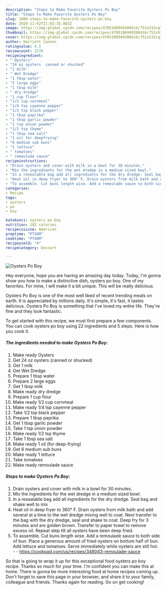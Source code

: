 ```yaml
---
description: "Steps to Make Favorite Oysters Po Boy"
title: "Steps to Make Favorite Oysters Po Boy"
slug: 1605-steps-to-make-favorite-oysters-po-boy
date: 2020-11-02T21:03:35.883Z
image: https://img-global.cpcdn.com/recipes/4705106949308416/751x532cq70/oysters-po-boy-recipe-main-photo.jpg
thumbnail: https://img-global.cpcdn.com/recipes/4705106949308416/751x532cq70/oysters-po-boy-recipe-main-photo.jpg
cover: https://img-global.cpcdn.com/recipes/4705106949308416/751x532cq70/oysters-po-boy-recipe-main-photo.jpg
author: Harriett Cannon
ratingvalue: 4.5
reviewcount: 2276
recipeingredient:
- " Oysters"
- "24 oz oysters  canned or shucked"
- "1 milk"
- " Wet Dredge"
- "1 tbsp water"
- "2 large eggs"
- "1 tbsp milk"
- " dry dredge"
- "1 cup flour"
- "1/2 cup cornmeal"
- "1/4 tsp cayenne pepper"
- "1/2 tsp black pepper"
- "1 tbsp paprika"
- "1 tbsp garlic powder"
- "1 tsp onion powder"
- "1/2 tsp thyme"
- "1 tbsp sea salt"
- "1 oil for deepfrying"
- "6 medium sub buns"
- "1 lettuce"
- " tomatoes"
- " remoulade sauce"
recipeinstructions:
- "Drain oysters and cover with milk in a bowl for 30 minutes."
- "Mix the ingredients for the wet dredge in a medium sized bowl."
- "In a resealable bag add all ingredients for the dry dredge. Seal bag and shake well to mix"
- "Heat oil in deep fryer to 360° F. Drain oysters from milk bath and add several at a time to the wet dredge mixing well to coat. Next transfer to the bag with the dry dredge, seal and shake to coat. Deep fry for 3 minutes and are golden brown. Transfer to paper towel to remove excess oil. Repeat step till all oysters have been deep fried."
- "To assemble. Cut buns length wise. Add a remoulade sauce to both side of bun. Place a generous amount of fried oysters on bottom half of bun. Add lettuce and tomatoes. Serve immediately while oysters are still hot.  https://cookpad.com/us/recipes/348043-remoulade-sauce"
categories:
- Recipe
tags:
- oysters
- po
- boy

katakunci: oysters po boy 
nutrition: 282 calories
recipecuisine: American
preptime: "PT36M"
cooktime: "PT48M"
recipeyield: "4"
recipecategory: Dessert

---
```



![Oysters Po Boy](https://img-global.cpcdn.com/recipes/4705106949308416/751x532cq70/oysters-po-boy-recipe-main-photo.jpg)

Hey everyone, hope you are having an amazing day today. Today, I'm gonna show you how to make a distinctive dish, oysters po boy. One of my favorites. For mine, I will make it a bit unique. This will be really delicious.

Oysters Po Boy is one of the most well liked of recent trending meals on earth. It is appreciated by millions daily. It's simple, it's fast, it tastes delicious. Oysters Po Boy is something that I've loved my entire life. They're fine and they look fantastic.




To get started with this recipe, we must first prepare a few components. You can cook oysters po boy using 22 ingredients and 5 steps. Here is how you cook it.

<!--inarticleads1-->

##### The ingredients needed to make Oysters Po Boy:

1. Make ready  Oysters
1. Get 24 oz oysters  (canned or shucked)
1. Get 1 milk
1. Get  Wet Dredge
1. Prepare 1 tbsp water
1. Prepare 2 large eggs
1. Get 1 tbsp milk
1. Make ready  dry dredge
1. Prepare 1 cup flour
1. Make ready 1/2 cup cornmeal
1. Make ready 1/4 tsp cayenne pepper
1. Take 1/2 tsp black pepper
1. Prepare 1 tbsp paprika
1. Get 1 tbsp garlic powder
1. Take 1 tsp onion powder
1. Make ready 1/2 tsp thyme
1. Take 1 tbsp sea salt
1. Make ready 1 oil (for deep-frying)
1. Get 6 medium sub buns
1. Make ready 1 lettuce
1. Take  tomatoes
1. Make ready  remoulade sauce




<!--inarticleads2-->

##### Steps to make Oysters Po Boy:

1. Drain oysters and cover with milk in a bowl for 30 minutes.
1. Mix the ingredients for the wet dredge in a medium sized bowl.
1. In a resealable bag add all ingredients for the dry dredge. Seal bag and shake well to mix
1. Heat oil in deep fryer to 360° F. Drain oysters from milk bath and add several at a time to the wet dredge mixing well to coat. Next transfer to the bag with the dry dredge, seal and shake to coat. Deep fry for 3 minutes and are golden brown. Transfer to paper towel to remove excess oil. Repeat step till all oysters have been deep fried.
1. To assemble. Cut buns length wise. Add a remoulade sauce to both side of bun. Place a generous amount of fried oysters on bottom half of bun. Add lettuce and tomatoes. Serve immediately while oysters are still hot. -  - https://cookpad.com/us/recipes/348043-remoulade-sauce




So that is going to wrap it up for this exceptional food oysters po boy recipe. Thanks so much for your time. I'm confident you can make this at home. There is gonna be more interesting food at home recipes coming up. Don't forget to save this page in your browser, and share it to your family, colleague and friends. Thanks again for reading. Go on get cooking!
